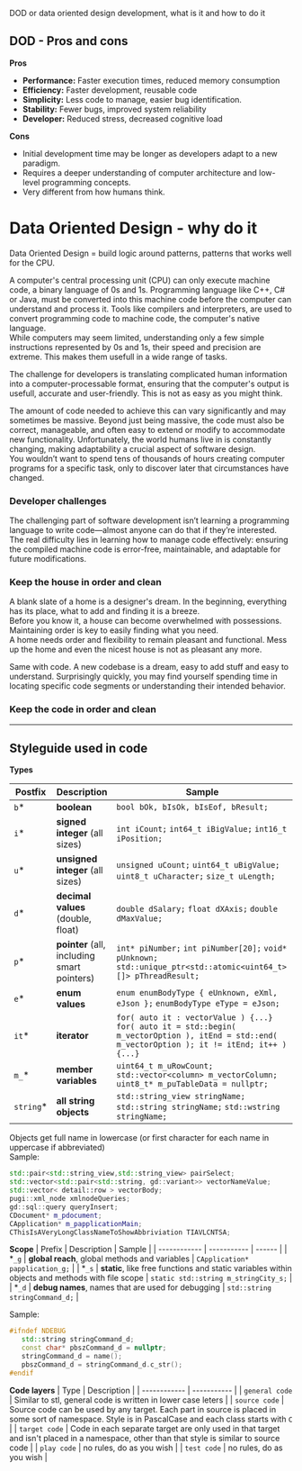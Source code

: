 DOD or data oriented design development, what is it and how to do it

## DOD - Pros and cons
**Pros**
- **Performance:** Faster execution times, reduced memory consumption
- **Efficiency:** Faster development, reusable code
- **Simplicity:** Less code to manage, easier bug identification.
- **Stability:** Fewer bugs, improved system reliability
- **Developer:** Reduced stress, decreased cognitive load

**Cons**
- Initial development time may be longer as developers adapt to a new paradigm.
- Requires a deeper understanding of computer architecture and low-level programming concepts.
- Very different from how humans think.

# Data Oriented Design - why do it

Data Oriented Design = build logic around patterns, patterns that works well for the CPU.  
  
A computer's central processing unit (CPU) can only execute machine code, a binary language of 0s and 1s. Programming language like C++, C# or Java, must be converted into this machine code before the computer can understand and process it. Tools like compilers and interpreters, are used to convert programming code to machine code, the computer's native language.  
While computers may seem limited, understanding only a few simple instructions represented by 0s and 1s, their speed and precision are extreme. This makes them usefull in a wide range of tasks.  
  
The challenge for developers is translating complicated human information into a computer-processable format, ensuring that the computer's output is usefull, accurate and user-friendly. This is not as easy as you might think.  
  
The amount of code needed to achieve this can vary significantly and may sometimes be massive. Beyond just being massive, the code must also be correct, manageable, and often easy to extend or modify to accommodate new functionality. Unfortunately, the world humans live in is constantly changing, making adaptability a crucial aspect of software design.  
You wouldn’t want to spend tens of thousands of hours creating computer programs for a specific task, only to discover later that circumstances have changed.  


### Developer challenges
The challenging part of software development isn’t learning a programming language to write code—almost anyone can do that if they’re interested. The real difficulty lies in learning how to manage code effectively: ensuring the compiled machine code is error-free, maintainable, and adaptable for future modifications.

### Keep the house in order and clean
A blank slate of a home is a designer's dream. In the beginning, everything has its place, what to add and finding it is a breeze.  
Before you know it, a house can become overwhelmed with possessions. Maintaining order is key to easily finding what you need.  
A home needs order and flexibility to remain pleasant and functional. Mess up the home and even the nicest house is not as pleasant any more.  

Same with code. A new codebase is a dream, easy to add stuff and easy to understand. Surprisingly quickly, you may find yourself spending time in locating specific code segments or understanding their intended behavior.
  
### Keep the code in order and clean




----

## Styleguide used in code

**Types**

| Postfix | Description | Sample |
| ------------ | ----------- | ------ |
| `b`* | **boolean** | `bool bOk, bIsOk, bIsEof, bResult;` |
| `i`* | **signed integer** (all sizes) | `int iCount;` `int64_t iBigValue;` `int16_t iPosition;` |
| `u`* | **unsigned integer** (all sizes) | `unsigned uCount;` `uint64_t uBigValue;` `uint8_t uCharacter;` `size_t uLength;` |
| `d`* | **decimal values** (double, float) | `double dSalary;` `float dXAxis;` `double dMaxValue;` |
| `p`* | **pointer** (all, including smart pointers) | `int* piNumber;` `int piNumber[20];` `void* pUnknown;` `std::unique_ptr<std::atomic<uint64_t>[]> pThreadResult;` |
| `e`* | **enum values** | `enum enumBodyType { eUnknown, eXml, eJson };`  `enumBodyType eType = eJson;` |
| `it`* | **iterator** | `for( auto it : vectorValue ) {...}` `for( auto it = std::begin( m_vectorOption ), itEnd = std::end( m_vectorOption ); it != itEnd; it++ ) {...}` |
| `m_`* | **member variables** | `uint64_t m_uRowCount;`  `std::vector<column> m_vectorColumn;` `uint8_t* m_puTableData = nullptr;` |
| `string`* | **all string objects** | `std::string_view stringName;`  `std::string stringName;` `std::wstring stringName;` |

Objects get full name in lowercase (or first character for each name in uppercase if abbreviated)  
Sample:
```cpp
std::pair<std::string_view,std::string_view> pairSelect;
std::vector<std::pair<std::string, gd::variant>> vectorNameValue;
std::vector< detail::row > vectorBody;
pugi::xml_node xmlnodeQueries;
gd::sql::query queryInsert;
CDocument* m_pdocument;
CApplication* m_papplicationMain;
CThisIsAVeryLongClassNameToShowAbbriviation TIAVLCNTSA;
```

**Scope**
| Prefix | Description | Sample |
| ------------ | ----------- | ------ |
| *`_g` | **global reach**, global methods and variables | `CApplication* papplication_g;` |
| *`_s` | **static**, like free functions and static variables within objects and methods with file scope | `static std::string m_stringCity_s;` |
| *`_d` | **debug names**, names that are used for debugging | `std::string stringCommand_d;` |

Sample:
```cpp
#ifndef NDEBUG
   std::string stringCommand_d;
   const char* pbszCommand_d = nullptr;
   stringCommand_d = name(); 
   pbszCommand_d = stringCommand_d.c_str();
#endif
```


**Code layers** 
| Type | Description |
| ------------ | ----------- |
| `general code` | Similar to stl, general code is written in lower case leters |
| `source code` | Source code can be used by any target. Each part in source is placed in some sort of namespace. Style is in PascalCase and each class starts with `C` |
| `target code` | Code in each separate target are only used in that target and isn't placed in a namespace, other than that style is similar to source code |
| `play code` | no rules, do as you wish |
| `test code` | no rules, do as you wish |

